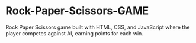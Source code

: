 # Rock-Paper-Scissors-GAME
Rock Paper Scissors game built with HTML, CSS, and JavaScript where the player competes against AI, earning points for each win.
